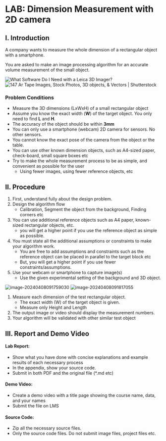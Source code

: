 # LAB: Dimension Measurement with 2D camera

## I. Introduction

A company wants to measure the whole dimension of a rectangular object with a smartphone.

You are asked to make an image processing algorithm for an accurate volume measurement of the small object.

![What Software Do I Need with a Leica 3D Imager?](https://tavcotech.com/cdn/shop/articles/what-software-do-i-need-with-a-leica-3d-imager-473023.jpg?v=1702919576) ![147 Ar Tape Images, Stock Photos, 3D objects, & Vectors | Shutterstock](https://www.shutterstock.com/image-photo/ar-mobile-phone-window-measurement-600nw-1989864692.jpg)

### Problem Conditions

* Measure the 3D dimensions (LxWxH) of a small rectangular object
* Assume you know the exact width (**W**) of the target object. You only need to find **L** and **H**.
* The accuracy of the object should be within **3mm**
* You can only use a smartphone (webcam) 2D camera for sensors. No other sensors.
* You cannot know the exact pose of the camera from the object or the table.
* You can use other known dimension objects, such as A4-sized paper, check-board, small square boxes etc
* Try to make the whole measurement process to be as simple, and convenient as possible for the user
  * Using fewer images, using fewer reference objects, etc

## II. Procedure

1. First, understand fully about the design problem.
2. Design the algorithm flow
   * Calibration, Segment the object from the background, Finding corners etc
3. You can use additional reference objects such as A4 paper, known-sized rectangular objects, etc.
   * you will get a higher point if you use the reference object as simple as possible.
4. You must state all the additional assumptions or constraints to make your algorithm work.
   * You are free to add assumptions and constraints such as the reference object can be placed in parallel to the target block etc
   * But, you will get a higher point if you use fewer constraints/assumptions.
5. Use your webcam or smartphone to capture image(s)
   * Use the given experimental setting of the background and 3D object.

![image-20240408091759030](https://github.com/ykkimhgu/DLIP\_doc/assets/38373000/0174b785-0597-4895-9983-750d4f1fc02b) ![image-20240408091817055](https://github.com/ykkimhgu/DLIP_doc/assets/38373000/316f7dbe-e2ea-4666-b565-14159da63050)


1. Measure each dimension of the test rectangular object.
   * The exact width (W) of the target object is given.
   * Measure only Height and Length
2. The output image or video should display the measurement numbers.
3. Your algorithm will be validated with other similar test object

## III. Report and Demo Video

#### Lab Report:

* Show what you have done with concise explanations and example results of each necessary process
* In the appendix, show your source code.
* Submit in both PDF and the original file (\*.md etc)

#### Demo Video:

* Create a demo video with a title page showing the course name, data, and your names
* Submit the file on LMS

#### Source Code:

* Zip all the necessary source files.
* Only the source code files. Do not submit image files, project files etc.

####
